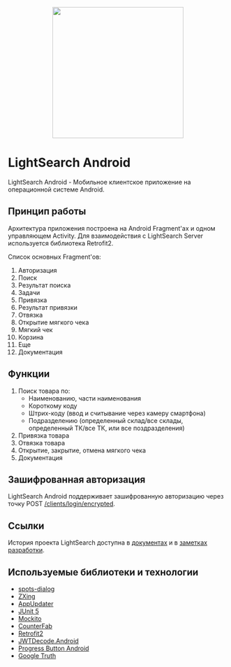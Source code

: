 <p align="center"> 
<img src="https://user-images.githubusercontent.com/43209824/64838878-905c6e00-d638-11e9-8026-e7b04d1af80f.png"
     width="300" height="300">
</p>

LightSearch Android
===================

LightSearch Android - Мобильное клиентское приложение на операционной системе Android.

Принцип работы
--------------
Архитектура приложения построена на Android Fragment'ах и одном управляющем Activity. Для взаимодействия с LightSearch Server используется библиотека Retrofit2.

Список основных Fragment'ов:
1) Авторизация
2) Поиск
3) Результат поиска
4) Задачи
5) Привязка
6) Результат привязки
7) Отвязка
8) Открытие мягкого чека
9) Мягкий чек
10) Корзина
11) Еще
12) Документация

Функции
-------
1) Поиск товара по:
   - Наименованию, части наименования 
   - Короткому коду 
   - Штрих-коду (ввод и считывание через камеру смартфона) 
   - Подразделению (определенный склад/все склады, определенный ТК/все ТК, или все поздразделения)
2) Привязка товара
3) Отвязка товара
4) Открытие, закрытие, отмена мягкого чека
5) Документация

Зашифрованная авторизация
-------------------------
LightSearch Android поддерживает зашифрованную авторизацию через точку POST [/clients/login/encrypted](https://github.com/ViiSE/LightSearch-Server/blob/master/README.md#%D0%B7%D0%B0%D1%88%D0%B8%D1%84%D1%80%D0%BE%D0%B2%D0%B0%D0%BD%D0%BD%D0%B0%D1%8F-%D0%B0%D0%B2%D1%82%D0%BE%D1%80%D0%B8%D0%B7%D0%B0%D1%86%D0%B8%D1%8F). 

Ссылки
------
История проекта LightSearch доступна в [документах](https://github.com/ViiSE/LightSearch/tree/master/Documents/Project%20history)
и в [заметках разработки](https://github.com/ViiSE/LightSearch/blob/master/Dev%20notes).

Используемые библиотеки и технологии
------------------------------------
- [spots-dialog](https://github.com/d-max/spots-dialog)
- [ZXing](https://github.com/zxing/zxing)
- [AppUpdater](https://github.com/javiersantos/AppUpdater)
- [JUnit 5](https://junit.org/junit5/)
- [Mockito](https://github.com/mockito/mockito)
- [CounterFab](https://github.com/andremion/CounterFab)
- [Retrofit2](https://github.com/square/retrofit)
- [JWTDecode.Android](https://github.com/auth0/JWTDecode.Android)
- [Progress Button Android](https://github.com/leandroBorgesFerreira/LoadingButtonAndroid)
- [Google Truth](https://github.com/google/truth)
